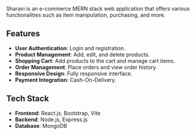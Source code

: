 Sharavi is an e-commerce MERN stack web application that offers various functionalities such as item manipulation, purchasing, and more.

## Features

- **User Authentication**: Login and registration.
- **Product Management**: Add, edit, and delete products.
- **Shopping Cart**: Add products to the cart and manage cart items.
- **Order Management**: Place orders and view order history.
- **Responsive Design**: Fully responsive interface.
- **Payment Integration**: Cash-On-Delivery.

## Tech Stack

- **Frontend**: React.js, Bootstrap, Vite
- **Backend**: Node.js, Express.js
- **Database**: MongoDB
